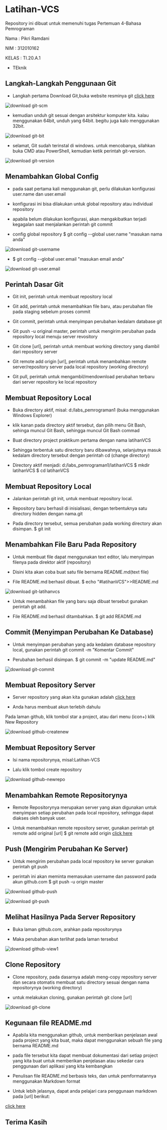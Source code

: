 # Latihan-VCS
Repository ini dibuat untuk memenuhi tugas Pertemuan 4-Bahasa Pemrograman

Nama    : Pikri Ramdani

NIM     : 312010162

KELAS   : TI.20.A.1

* TEknik

## Langkah-Langkah Penggunaan Git

* Langkah pertama Download Git,buka website resminya git [click here](https://git-scm.com)

![download git-scm](coding-git/git-scm.PNG) 

* kemudian unduh git sesuai dengan arsitektur komputer kita. kalau menggunakan 64bit, unduh yang 64bit. begitu juga kalo menggunakan 32bit.

![download git-bit](coding-git/git-bit.PNG)

* selamat, Git sudah terinstal di windows. untuk mencobanya, silahkan buka CMD atau PowerShell, kemudian ketik perintah git-version.

![download git-version](coding-git/git-version.PNG)

 ## Menambahkan Global Config

 * pada saat pertama kali menggunakan git, perlu dilakukan konfigurasi user.name dan user.email

 * konfigurasi ini bisa dilakukan untuk global repository atau individual repository

 * apabila belum dilakukan konfigurasi, akan mengakibatkan terjadi kegagalan saat menjalankan perintah git commit

 * config global repository $ git config --global user.name "masukan nama anda"

![download git-username](coding-git/git-username.PNG)

 * $ git config --global user.email "masukan email anda"

 ![download git-user.email](coding-git/git-useremail.PNG)

 ## Perintah Dasar Git

 * Git init, perintah untuk membuat repository local

 * Git add, perintah untuk menambahkan file baru, atau perubahan file pada staging sebelum proses commit

 * Git commit, perintah untuk menyimpan perubahan kedalam database git

 * Git push -u original master, perintah untuk mengirim perubahan pada repository local menuju server revository 

 * Git clone [url], perintah untuk membuat working directory yang diambil dari repository server

 * Git remote add origin [url], perintah untuk menambahkan remote server/repository server pada local repository (working directory) 

 * Git pull, perintah untuk mengambil/mendownload perubahan terbaru dari server repository ke local repository

 ## Membuat Repository Local 

 * Buka directory aktif, misal: d:/labs_pemrograman1 (buka menggunakan Windows Explorer)

 * klik kanan pada directory aktif tersebut, dan pilih menu Git Bash, sehinga muncul Git Bash, sehingga muncul Git Bash commad

 * Buat directory project praktikum pertama dengan nama latihanVCS

 * Sehingga terbentuk satu directory baru dibawahnya, selanjutnya masuk kedalam directory tersebut dengan perintah cd (change directory)

* Directory aktif menjadi: d:/labs_pemrograman1/latihanVCS $ mkdir latihanVCS $ cd latihanVCS

## Membuat Repository Local

* Jalankan perintah git init, untuk membuat repository local.

* Repository baru berhasil di inisialisasi, dengan terbentuknya satu directory hidden dengan nama.git

* Pada directory tersebut, semua perubahan pada working directory akan disimpan. $ git init

## Menambahkan File Baru Pada Repository 

* Untuk membuat file dapat menggunakan text editor, lalu menyimpan filenya pada direktor aktif (repository) 

* Disini kita akan coba buat satu file bernama README.md(text file)

* File README.md berhasil dibuat. $ echo "#latihanVCS">>README.md

![download git-latihanvcs](coding-git/git-latihanvcs.PNG)

* Untuk menambahkan file yang baru saja dibuat tersebut gunakan perintah git add.

* File README.md berhasil ditambahkan. $ git add README.md

## Commit (Menyimpan Perubahan Ke Database)

* Untuk menyimpan perubahan yang ada kedalam database repository local, gunakan perintah git commit -m "Komentar Commit"

* Perubahan berhasil disimpan. $ git commit -m "update README.md"

![download git-commit](coding-git/git-commit.PNG)

## Membuat Repository Server

* Server repository yang akan kita gunakan adalah [click here](http://github.com)

* Anda harus membuat akun terlebih dahulu 

Pada laman github, klik tombol star a project, atau dari menu (icon+) klik New Repository

![download github-createnew](coding-git/github-createnew.PNG)

## Membuat Repository Server

* Isi nama repositorynya, misal:Latihan-VCS

* Lalu klik tombol create repository

![download github-newrepo](coding-git/github-newrepo.PNG)

## Menambahkan Remote Repositorynya

* Remote Repositorynya merupakan server yang akan digunakan untuk menyimpan setiap perubahan pada local repository, sehingga dapat diakses oleh banyak user.

* Untuk menambahkan remote repository server, gunakan perintah git remote add original [url] $ git remote add origin
[click here](https://github.com/pikriramdani/Latihan-VCS)

## Push (Mengirim Perubahan Ke Server)

* Untuk mengirim perubahan pada local repository ke server gunakan perintah git push

* perintah ini akan meminta memasukan username dan password pada akun github.com $ git push -u origin master

![download github-push](coding-git/github-push.PNG)

![download git-push](coding-git/git-push.PNG)

## Melihat Hasilnya Pada Server Repository

* Buka laman github.com, arahkan pada repositorynya

* Maka perubahan akan terlihat pada laman tersebut

![download github-view1](coding-git/github-view1.PNG)

## Clone Repository

* Clone repository, pada dasarnya adalah meng-copy repository server dan secara otomatis membuat satu directory sesuai dengan nama repositorynya (working directory)

* untuk melakukan cloning, gunakan perintah git clone [url]

![download git-clone](coding-git/git-clone.PNG)

## Kegunaan file README.md

* Apabila kita menggunakan github, untuk memberikan penjelasan awal pada project yang kita buat, maka dapat menggunakan sebuah file yang bernama README.md

* pada file tersebut kita dapat membuat dokumentasi dari setiap project yang kita buat untuk memberikan penjelasan atau sekedar cara penggunaan dari aplikasi yang kita kembangkan

* Penulisan file README.md berbasis teks, dan untuk pemformatannya menggunakan Markdown format

* Untuk lebih jelasnya, dapat anda pelajari cara penggunaan markdown pada [url] berikut:

[click here](https://markdownguide.org/basic-syntax)

##              Terima Kasih